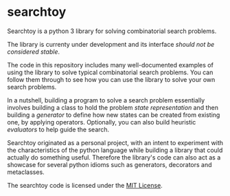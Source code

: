 # searchtoy
Searchtoy is a python 3 library for solving combinatorial search problems.

The library is currenty under development and its interface _should not be
considered stable_.

The code in this repository includes many well-documented examples of using
the library to solve typical combinatorial search problems. You can follow
them through to see how you can use the library to solve your own search
problems.

In a nutshell, building a program to solve a search problem essentially 
involves building a class to hold the problem _state representation_ and then
building a _generator_ to define how new states can be created from existing
one, by applying operators. Optionally, you can also build heuristic
_evaluators_ to help guide the search.

Searchtoy originated as a personal project, with an intent to experiment with
the characteristics of the python language while building a library that could
actually do something useful. Therefore the library's code can also act as a
showcase for several python idioms such as generators, decorators and
metaclasses.

The searchtoy code is licensed under the
[MIT License](https://github.com/boukeas/sherlock/blob/master/LICENSE).
